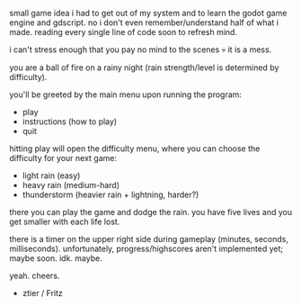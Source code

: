 small game idea i had to get out of my system and to learn the godot game engine and gdscript. no i don't even remember/understand half of what i made. reading every single line of code soon to refresh mind.

i can't stress enough that you pay no mind to the scenes 💀 it is a mess.

you are a ball of fire on a rainy night (rain strength/level is determined by difficulty).

you'll be greeted by the main menu upon running the program:
- play
- instructions (how to play)
- quit

hitting play will open the difficulty menu, where you can choose the difficulty for your next game:
- light rain (easy)
- heavy rain (medium-hard)
- thunderstorm (heavier rain + lightning, harder?)

there you can play the game and dodge the rain. you have five lives and you get smaller with each life lost.

there is a timer on the upper right side during gameplay (minutes, seconds, milliseconds). unfortunately, progress/highscores aren't implemented yet; maybe soon. idk. maybe.

yeah. cheers.

- ztier / Fritz
